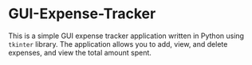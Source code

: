 # GUI-Expense-Tracker
This is a simple GUI expense tracker application written in Python using `tkinter` library. The application allows you to add, view, and delete expenses, and view the total amount spent.
